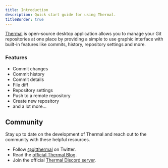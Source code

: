 ```yaml
---
title: Introduction
description: Quick start guide for using Thermal.
titleBorder: true
---
```


[Thermal](/) is open-source desktop application allows you to manage your Git repositories at one place by providing a simple to use graphic interface with built-in features like commits, history, repository settings and more.

### Features

- Commit changes
- Commit history
- Commit details
- File diff
- Repository settings
- Push to a remote repository
- Create new repository
- and a lot more...

## Community

Stay up to date on the development of Thermal and reach out to the community with these helpful resources.

- Follow [@gitthermal](https://twitter.com/@gitthermal) on Twitter.
- Read the [official Thermal Blog](/blog).
- Join the official [Thermal Discord server](https://discordapp.com/invite/KT3nAR5/).
